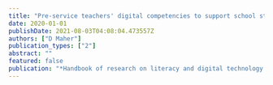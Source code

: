 ```yaml
---
title: "Pre-service teachers' digital competencies to support school students' digital literacies"
date: 2020-01-01
publishDate: 2021-08-03T04:08:04.473557Z
authors: ["D Maher"]
publication_types: ["2"]
abstract: ""
featured: false
publication: "*Handbook of research on literacy and digital technology integration in …*"
---
```


